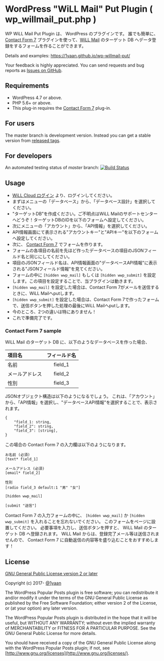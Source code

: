 WordPress "WiLL Mail" Put Plugin ( wp_willmail_put.php )
========

WP WiLL Mail Put Plugin は、 WordPress のプラグインです。
誰でも簡単に、[Contact Form 7](https://ja.wordpress.org/plugins/contact-form-7/) プラグインを使って、[WiLL Mail](https://willcloud.jp/) のターゲット DB へデータ登録をするフォームを作ることができます。

Details and examples: https://1yaan.github.io/wp-willmail-put/

Your feedback is highly appreciated. You can send requests and bug reports as [Issues on GitHub](https://github.com/1yaan/wp-willmail-put).

## Requirements

* WordPress 4.7 or above.
* PHP 5.6+ or above.
* This plug-in requires the [Contact Form 7](https://ja.wordpress.org/plugins/contact-form-7/) plug-in.

## For users

The master branch is development version.
Instead you can get a stable version from [released tags](https://github.com/1yaan/wp-willmail-put/releases).

## For developers

An automated testing status of *master* branch: [![Build Status](https://travis-ci.org/1yaan/wp-willmail-put.svg?branch=master)](https://travis-ci.org/1yaan/wp-willmail-put)

## Usage

* [WiLL Cloud ログイン](https://willap.jp/login?wordpres-plugin=wp-willmail-put) より、ログインしてください。
* まずはメニューの「データベース」から、「データベース設計」を選択してください。
* "ターゲットDB"を作成ください。ご不明点はWiLL Mailのサポートセンターへどうぞ！ターゲットDBのIDを以下のフォームへ設定してください。
* 次にメニューの「アカウント」から、「API情報」を選択してください。
* API情報画面にて表示される"アカウントキー"と"APIキー"を以下のフォームへ設定してください。
* 次に、 [Contact Form 7](https://contactform7.com/) でフォームを作ります。
* フォームの各項目の名前を先ほど作ったデータベースの項目のJSONフィールド名と同じにしてください。
* 項目のJSONフィールド名は、API情報画面の"データベースAPI情報"に表示される"JSONフィールド情報"を見てください。
* フォームの中に `[hidden wwp_mail]` もしくは `[hidden wwp_submit]` を設定します。この項目を設定することで、当プラグインは動きます。
* `[hidden wwp_mail]` を設定した場合は、Contact Form 7がメールを送信するときに、WiLL Mailへputします。
* `[hidden wwp_submit]` を設定した場合は、Contact Form 7で作ったフォームで、送信ボタンを押した処理の最後にWiLL Mailへputします。
* 今のところ、2つの違いは特にありません！
* これで準備完了です。

### Contact Form 7 sample

WiLL Mail のターゲット DB に、以下のようなデータベースを作った場合、

| 項目名      | フィールド名 |
|:---------- |:--------:|
| 名前        |  field_1 |
| メールアドレス |   field_2 |
| 性別        |   field_3 |

JSONオブジェクト構造は以下のようになるでしょう。
これは、「アカウント」から、「API情報」を選択し、"データベースAPI情報"を選択することで、表示されます。

    {
        "field_1: string,
        "field_2": string,
        "field_3": [string],
    }

この場合の Contact Form 7 の入力欄は以下のようになります。

    お名前 (必須)
    [text* field_1]

    メールアドレス (必須)
    [email* field_2]

    性別
    [radio field_3 default:1 "男" "女"]

    [hidden wwp_mail]

    [submit "送信"]


Contact Form 7 の入力フォームの中に、 `[hidden wwp_mail]` か `[hidden wwp_submit]` を入れることを忘れないでください。
このフォームをページに設置してください。
必要事項を入力し、送信ボタンを押すと、 WiLL Mail のターゲット DB へ登録されます。
WiLL Mail からは、登録完了メール等は送信されませんので、 Contact Form 7 に自動返信の内容等を盛り込むことをおすすめします！

## License

[GNU General Public License version 2 or later](http://www.gnu.org/licenses/gpl-2.0.html)

Copyright (c) 2017- [@1yaan](https://twitter.com/1yaan)

The WordPress Popular Posts plugin is free software; you can redistribute it and/or
modify it under the terms of the GNU General Public License
as published by the Free Software Foundation; either version 2
of the License, or (at your option) any later version.

The WordPress Popular Posts plugin is distributed in the hope that it will be useful,
but WITHOUT ANY WARRANTY; without even the implied warranty of
MERCHANTABILITY or FITNESS FOR A PARTICULAR PURPOSE.  See the
GNU General Public License for more details.

You should have received a copy of the GNU General Public License
along with the WordPress Popular Posts plugin; if not, see [http://www.gnu.org/licenses](http://www.gnu.org/licenses/).
